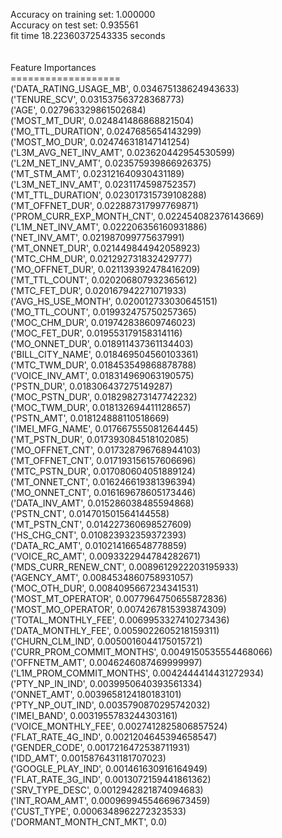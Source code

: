Accuracy on training set: 1.000000<br>Accuracy on test set: 0.935561<br>fit time 18.22360372543335 seconds<br><br><br>Feature Importances<br>===================<br>('DATA_RATING_USAGE_MB', 0.034675138624943633)<br>('TENURE_SCV', 0.031537563728368773)<br>('AGE', 0.027963329861502684)<br>('MOST_MT_DUR', 0.024841486868821504)<br>('MO_TTL_DURATION', 0.0247685654143299)<br>('MOST_MO_DUR', 0.024746318147141254)<br>('L3M_AVG_NET_INV_AMT', 0.023620442954530599)<br>('L2M_NET_INV_AMT', 0.023575939866926375)<br>('MT_STM_AMT', 0.023121640930431189)<br>('L3M_NET_INV_AMT', 0.0231174598752357)<br>('MT_TTL_DURATION', 0.023017315739108288)<br>('MT_OFFNET_DUR', 0.022887317997769871)<br>('PROM_CURR_EXP_MONTH_CNT', 0.022454082376143669)<br>('L1M_NET_INV_AMT', 0.022206356160931886)<br>('NET_INV_AMT', 0.021987099775637991)<br>('MT_ONNET_DUR', 0.021449844942058923)<br>('MTC_CHM_DUR', 0.021292731832429777)<br>('MO_OFFNET_DUR', 0.021139392478416209)<br>('MT_TTL_COUNT', 0.020206807932365612)<br>('MTC_FET_DUR', 0.020167942271071933)<br>('AVG_HS_USE_MONTH', 0.020012733030645151)<br>('MO_TTL_COUNT', 0.019932475750257365)<br>('MOC_CHM_DUR', 0.019742838609746023)<br>('MOC_FET_DUR', 0.019553179158314116)<br>('MO_ONNET_DUR', 0.018911437361134403)<br>('BILL_CITY_NAME', 0.018469504560103361)<br>('MTC_TWM_DUR', 0.018453549868878788)<br>('VOICE_INV_AMT', 0.018314969063190575)<br>('PSTN_DUR', 0.018306437275149287)<br>('MOC_PSTN_DUR', 0.018298273147742232)<br>('MOC_TWM_DUR', 0.018132694411128657)<br>('PSTN_AMT', 0.018124888110518669)<br>('IMEI_MFG_NAME', 0.017667555081264445)<br>('MT_PSTN_DUR', 0.017393084518102085)<br>('MO_OFFNET_CNT', 0.017328796768944103)<br>('MT_OFFNET_CNT', 0.017193156157606696)<br>('MTC_PSTN_DUR', 0.017080604051889124)<br>('MT_ONNET_CNT', 0.016246619381396394)<br>('MO_ONNET_CNT', 0.016169678605173446)<br>('DATA_INV_AMT', 0.015286038485594868)<br>('PSTN_CNT', 0.014701501564144558)<br>('MT_PSTN_CNT', 0.014227360698527609)<br>('HS_CHG_CNT', 0.010823932359372393)<br>('DATA_RC_AMT', 0.010214166548778859)<br>('VOICE_RC_AMT', 0.0093322944784282671)<br>('MDS_CURR_RENEW_CNT', 0.0089612922203195933)<br>('AGENCY_AMT', 0.0084534860758931057)<br>('MOC_OTH_DUR', 0.0084095667234341531)<br>('MOST_MT_OPERATOR', 0.0077964750655872836)<br>('MOST_MO_OPERATOR', 0.0074267815393874309)<br>('TOTAL_MONTHLY_FEE', 0.0069953327410273436)<br>('DATA_MONTHLY_FEE', 0.0059022605218159311)<br>('CHURN_CLM_IND', 0.0050016044175015721)<br>('CURR_PROM_COMMIT_MONTHS', 0.0049150535554468066)<br>('OFFNETM_AMT', 0.0046246087469999997)<br>('L1M_PROM_COMMIT_MONTHS', 0.0042444414431272934)<br>('PTY_NP_IN_IND', 0.0039950640393561334)<br>('ONNET_AMT', 0.0039658124180183101)<br>('PTY_NP_OUT_IND', 0.0035790870295742032)<br>('IMEI_BAND', 0.0031955783244303161)<br>('VOICE_MONTHLY_FEE', 0.0027412825806857524)<br>('FLAT_RATE_4G_IND', 0.0021204645394658547)<br>('GENDER_CODE', 0.0017216472538711931)<br>('IDD_AMT', 0.0015876431181707023)<br>('GOOGLE_PLAY_IND', 0.001461630916164949)<br>('FLAT_RATE_3G_IND', 0.0013072159441861362)<br>('SRV_TYPE_DESC', 0.0012942821874094683)<br>('INT_ROAM_AMT', 0.00096994554669673459)<br>('CUST_TYPE', 0.0006348962272323533)<br>('DORMANT_MONTH_CNT_MKT', 0.0)<br>